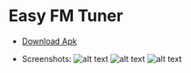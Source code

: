 # Easy FM Tuner

* [Download Apk](https://github.com/clzprojects/easy-fm-tuner/blob/master/EasyFMTuner.apk)

* Screenshots:
![alt text](https://github.com/clzprojects/easy-fm-tuner/blob/master/easy_fm_tuner_1.jpg "")
![alt text](https://github.com/clzprojects/easy-fm-tuner/blob/master/easy_fm_tuner_2.jpg "")
![alt text](https://github.com/clzprojects/easy-fm-tuner/blob/master/easy_fm_tuner_3.jpg "")